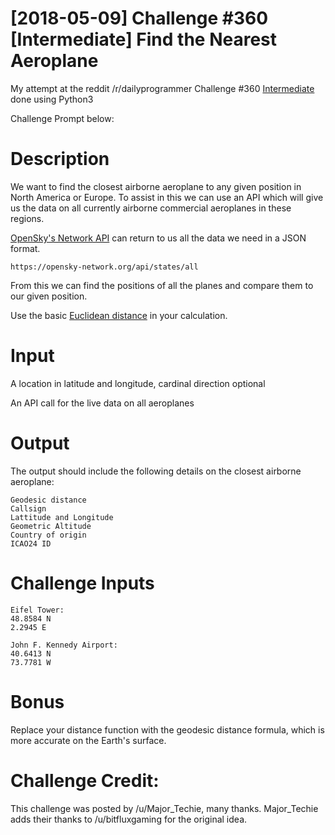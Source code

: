 # [2018-05-09] Challenge #360 [Intermediate] Find the Nearest Aeroplane

My attempt at the reddit /r/dailyprogrammer Challenge #360 [Intermediate](https://www.reddit.com/r/dailyprogrammer/comments/8i5zc3/20180509_challenge_360_intermediate_find_the/) done using Python3

Challenge Prompt below:

# Description
We want to find the closest airborne aeroplane to any given position in North America or Europe. To assist in this we can use an API which will give us the data on all currently airborne commercial aeroplanes in these regions.

[OpenSky's Network API](https://opensky-network.org/apidoc/rest.html) can return to us all the data we need in a JSON format.
```
https://opensky-network.org/api/states/all
```
From this we can find the positions of all the planes and compare them to our given position.

Use the basic [Euclidean distance](https://en.wikipedia.org/wiki/Euclidean_distance) in your calculation.

# Input
A location in latitude and longitude, cardinal direction optional

An API call for the live data on all aeroplanes

# Output
The output should include the following details on the closest airborne aeroplane:
```
Geodesic distance
Callsign
Lattitude and Longitude
Geometric Altitude
Country of origin
ICAO24 ID
```
# Challenge Inputs
```
Eifel Tower:
48.8584 N
2.2945 E

John F. Kennedy Airport:
40.6413 N
73.7781 W
```

# Bonus
Replace your distance function with the geodesic distance formula, which is more accurate on the Earth's surface.

# Challenge Credit:
This challenge was posted by /u/Major_Techie, many thanks. Major_Techie adds their thanks to /u/bitfluxgaming for the original idea.
